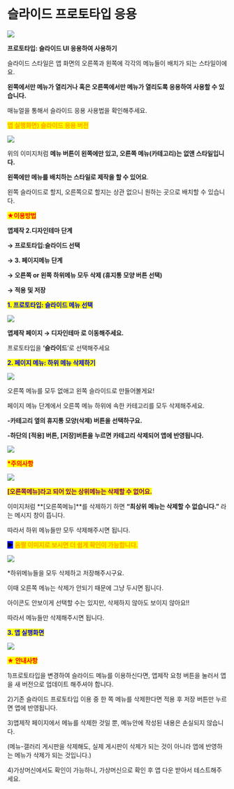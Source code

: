 # 슬라이드 프로토타입 응용

![](https://wp.swing2app.co.kr/wp-content/uploads/2018/09/%EC%8A%AC%EB%9D%BC%EC%9D%B4%EB%93%9C%EC%9D%91%EC%9A%A9.png)

**프로토타입: 슬라이드 UI 응용하여 사용하기**

슬라이드 스타일은 앱 화면의 오른쪽과 왼쪽에 각각의 메뉴들이 배치가 되는 스타일이에요.

**왼쪽에서만 메뉴가 열리거나 혹은 오른쪽에서만 메뉴가 열리도록 응용하여 사용할 수 있습니다.**

매뉴얼을 통해서 슬라이드 응용 사용법을 확인해주세요.



<mark style="color:orange;">**앱 실행화면) 슬라이드 응용 버전**</mark>

![](https://wp.swing2app.co.kr/wp-content/uploads/2018/09/%EC%9D%B4%EB%AF%B8%EC%A7%80-4.png)

위의 이미지처럼 **메뉴 버튼이 왼쪽에만 있고, 오른쪽 메뉴(카테고리)는 없앤 스타일입니다.**&#x20;

**왼쪽에만 메뉴를 배치하는 스타일로 제작을 할 수 있어요**.

왼쪽 슬라이드로 할지, 오른쪽으로 할지는 상관 없으니 원하는 곳으로 배치할 수 있습니다.&#x20;

<mark style="color:red;">**★이용방법**</mark>

**앱제작 2.디자인테마 단계**&#x20;

**→ 프로토타입:슬라이드 선택**

**→ 3. 페이지메뉴 단계**

**→ 오른쪽 or 왼쪽 하위메뉴 모두 삭제 (휴지통 모양 버튼 선택)**

**→ 적용 및 저장**&#x20;



<mark style="color:blue;">**1. 프로토타입: 슬라이드 메뉴 선택**</mark>

![](https://wp.swing2app.co.kr/wp-content/uploads/2018/09/%ED%94%84%EB%A1%9C%ED%86%A0%ED%83%80%EC%9E%85NEW2.png)

**앱제작 페이지 → 디자인테마 로 이동해주세요.**

프로토타입을 **‘슬라이드**‘로 선택해주세요



<mark style="color:blue;">**2. 페이지 메뉴: 하위 메뉴 삭제하기**</mark>

![](https://wp.swing2app.co.kr/wp-content/uploads/2018/09/%EC%8A%AC%EB%9D%BC%EC%9D%B4%EB%93%9C%EC%9D%91%EC%9A%A91.png)

오른쪽 메뉴를 모두 없애고 왼쪽 슬라이드로 만들어볼게요!

페이지 메뉴 단계에서 오른쪽 메뉴 하위에 속한 카테고리를 모두 삭제해주세요.&#x20;

**-카테고리 옆의 휴지통 모양(삭제) 버튼을 선택하구요.**

**-하단의 \[적용] 버튼,  \[저장]버튼을 누르면 카테고리 삭제되어 앱에 반영됩니다.**&#x20;

![](https://wp.swing2app.co.kr/wp-content/uploads/2020/09/%EC%BA%A1%EC%B2%9833.png)

<mark style="color:red;">**\*주의사항**</mark>

![](https://wp.swing2app.co.kr/wp-content/uploads/2018/09/%EC%8A%AC%EB%9D%BC%EC%9D%B4%EB%93%9C%EC%9D%91%EC%9A%A92-1.png)

<mark style="color:purple;">**\[오른쪽메뉴]라고 되어 있는 상위메뉴는 삭제할 수 없어요.**</mark>

이미지처럼 **\[오른쪽메뉴]**를 삭제하기 하면 **“최상위 메뉴는 삭제할 수 없습니다.”** 라는 메시지 창이 뜹니다.

따라서 하위 메뉴들만 모두 삭제해주시면 됩니다.



<mark style="background-color:blue;">**▶**</mark> <mark style="color:orange;">**움짤 이미지로 보시면 더 쉽게 확인이 가능합니다.**</mark>

![](https://wp.swing2app.co.kr/wp-content/uploads/2018/09/%EB%85%B9%ED%99%94\_2020\_12\_01\_17\_25\_27\_983.gif)

\*하위메뉴들을 모두 삭제하고 저장해주시구요.

이때 오른쪽 메뉴는 삭제가 안되기 때문에 그냥 두시면 됩니다.

아이콘도 안보이게 선택할 수는 있지만, 삭제하지 않아도 보이지 않아요!!

따라서 메뉴들만 삭제해주시면 됩니다.



<mark style="color:blue;">**3. 앱 실행화면**</mark>

![](https://wp.swing2app.co.kr/wp-content/uploads/2018/09/%EC%9D%B4%EB%AF%B8%EC%A7%80-4.png)

<mark style="color:red;">**★ 안내사항**</mark>

1\)프로토타입을 변경하여 슬라이드 메뉴를 이용하신다면, 앱제작 요청 버튼을 눌러서 앱을 새 버전으로 업데이트 해주셔야 합니다.

2\)기존 슬라이드 프로토타입 이용 중 한 쪽 메뉴를 삭제한다면 적용 후 저장 버튼만 누르면 앱에 반영됩니다.&#x20;

3\)앱제작 페이지에서 메뉴를 삭제한 것일 뿐, 메뉴안에 작성된 내용은 손실되지 않습니다.

(메뉴-갤러리 게시판을 삭제해도, 실제 게시판이 삭제가 되는 것이 아니라 앱에 반영하는 메뉴가 삭제가 되는 것입니다.)

4\)가상머신에서도 확인이 가능하니, 가상머신으로 확인 후 앱 다운 받아서 테스트해주세요.

